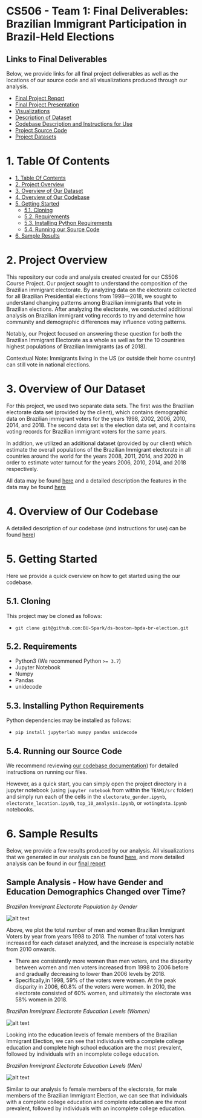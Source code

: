 # CS506 - Team 1: Final Deliverables: Brazilian Immigrant Participation in Brazil-Held Elections

## Links to Final Deliverables
Below, we provide links for all final project deliverables as well as the locations of our source code and all visualizations produced through our analysis.
* [Final Project Report](./Final_Report_Team1.pdf)
* [Final Project Presentation](./Final_Presentation_Team1.pdf)
* [Visualizations](./readme_images)
* [Description of Dataset](./README_DataDescription.md)
* [Codebase Description and Instructions for Use](./Code_Description.md)
* [Project Source Code](./src)
* [Project Datasets](./data)


# 1. Table Of Contents
- [1. Table Of Contents](#1-table-of-contents)
- [2. Project Overview](#2-project-overview)
- [3. Overview of Our Dataset](#3-overview-of-our-dataset)
- [4. Overview of Our Codebase](#3-overview-of-our-codebase)
- [5. Getting Started](#5-getting-started)
  - [5.1. Cloning](#51-cloning)
  - [5.2. Requirements](#52-requirements)
  - [5.3. Installing Python Requirements](#53-installing-python-requirements)
  - [5.4. Running our Source Code](#54-running-our-source-code)
- [6. Sample Results](#6-sample-results)


# 2. Project Overview

This repository our code and analysis created created for our CS506 Course Project. Our project sought to understand the composition of the Brazilian immigrant electorate. By analyzing data on the electorate collected for all Brazilian Presidential elections from 1998—2018, we sought to understand changing patterns among Brazilian immigrants that vote in Brazilian elections. After analyzing the electorate, we conducted additional analysis on Brazilian immigrant voting records to try and determine how community and demographic differences may influence voting patterns.

Notably, our Project focused on answering these question for both the Brazilian Immigrant Electorate as a whole as well as for the 10 countries highest populations of Brazilian Immigrants (as of 2018).
 
Contextual Note: Immigrants living in the US (or outside their home country) can still vote in national elections.

# 3. Overview of Our Dataset
For this project, we used two separate data sets. The first was the Brazilian electorate data set (provided by the client), which contains demographic data on Brazilian immigrant voters for the years 1998, 2002, 2006, 2010, 2014, and 2018. The second data set is the election data set, and it contains voting records for Brazilian immigrant voters for the same years.

In addition, we utilized an additional dataset (provided by our client) which estimate the overall populations of the Brazilian Immigrant electorate in all countries around the world for the years 2008, 2011, 2014, and 2020 in order to estimate voter turnout for the years 2006, 2010, 2014, and 2018 respectively.

All data may be found [here](./data) and a detailed description the features in the data may be found [here](./README_DataDescription.md)

# 4. Overview of Our Codebase

A detailed description of our codebase (and instructions for use) can be found [here](./Code_Description.md))

# 5. Getting Started

Here we provide a quick overview on how to get started using the our codebase. 

## 5.1. Cloning

This project may be cloned as follows:

* `git clone git@github.com:BU-Spark/ds-boston-bpda-br-election.git`

## 5.2. Requirements
 - Python3 (We recommened Python `>= 3.7`)
 - Jupyter Notebook
 - Numpy
 - Pandas
 - unidecode

## 5.3. Installing Python Requirements

Python dependencies may be installed as follows:

* `pip install jupyterlab numpy pandas unidecode`

## 5.4. Running our Source Code

We recommend reviewing [our codebase documentation](./Code_Description.md)) for detailed instructions on running our files. 

However, as a quick start, you can simply open the project directory in a jupyter notebook (using `jupyter notebook` from within the `TEAM1/src` folder) and simply run each of the cells in the `electorate_gender.ipynb`, `electorate_location.ipynb`, `top_10_analysis.ipynb`, or `votingdata.ipynb` notebooks.


# 6. Sample Results
Below, we provide a few results produced by our analysis. All visualizations that we generated in our analysis can be found [here](./readme_images), and more detailed analysis can be found in our [final report](./Final_Report_Team1.pdf)

## Sample Analysis - How have Gender and Education Demographics Changed over Time?
*Brazilian Immigrant Electorate Population by Gender*

![alt text](./readme_images/Full_Data_Gender/electorate_gender_graph.png) 

Above, we plot the total number of men and women Brazilian Immigrant Voters by year from years 1998 to 2018. The number of total voters has increased for each dataset analyzed, and the increase is especially notable from 2010 onwards.

* There are consistently more women than men voters, and the disparity between women and men voters increased from 1998 to 2006 before and gradually decreasing to lower than 2006 levels by 2018. 
* Specifically,in 1998, 59% of the voters were women. At the peak disparity in 2006, 60.8% of the voters were women. In 2010, the electorate consisted of 60% women, and ultimately the electorate was 58% women in 2018.

*Brazilian Immigrant Electorate Education Levels (Women)*

![alt text](./readme_images/Full_Data_Education/women_education_graph.png)
 
 Looking into the education levels of female members of the Brazilian Immigrant Election, we can see that individuals with a complete college education and complete high school education are the most prevalent, followed by individuals with an incomplete college education.

 *Brazilian Immigrant Electorate Education Levels (Men)*

![alt text](./readme_images/Full_Data_Education/men_education_graph.png)
 
Similar to our analysis fo female members of the electorate, for male members of the Brazilian Immigrant Election, we can see that individuals with a complete college education and complete education are the most prevalent, followed by individuals with an incomplete college education.
